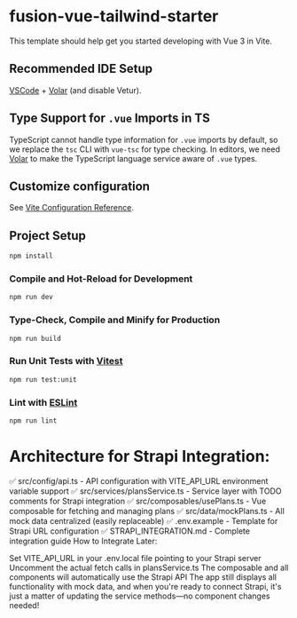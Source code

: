 # fusion-vue-tailwind-starter

This template should help get you started developing with Vue 3 in Vite.

## Recommended IDE Setup

[VSCode](https://code.visualstudio.com/) + [Volar](https://marketplace.visualstudio.com/items?itemName=Vue.volar) (and disable Vetur).

## Type Support for `.vue` Imports in TS

TypeScript cannot handle type information for `.vue` imports by default, so we replace the `tsc` CLI with `vue-tsc` for type checking. In editors, we need [Volar](https://marketplace.visualstudio.com/items?itemName=Vue.volar) to make the TypeScript language service aware of `.vue` types.

## Customize configuration

See [Vite Configuration Reference](https://vite.dev/config/).

## Project Setup

```sh
npm install
```

### Compile and Hot-Reload for Development

```sh
npm run dev
```

### Type-Check, Compile and Minify for Production

```sh
npm run build
```

### Run Unit Tests with [Vitest](https://vitest.dev/)

```sh
npm run test:unit
```

### Lint with [ESLint](https://eslint.org/)

```sh
npm run lint
```
# Architecture for Strapi Integration:

✅ src/config/api.ts - API configuration with VITE_API_URL environment variable support
✅ src/services/plansService.ts - Service layer with TODO comments for Strapi integration
✅ src/composables/usePlans.ts - Vue composable for fetching and managing plans
✅ src/data/mockPlans.ts - All mock data centralized (easily replaceable)
✅ .env.example - Template for Strapi URL configuration
✅ STRAPI_INTEGRATION.md - Complete integration guide
How to Integrate Later:

Set VITE_API_URL in your .env.local file pointing to your Strapi server
Uncomment the actual fetch calls in plansService.ts
The composable and all components will automatically use the Strapi API
The app still displays all functionality with mock data, and when you're ready to connect Strapi, it's just a matter of updating the service methods—no component changes needed!
